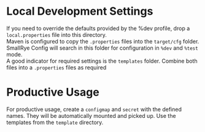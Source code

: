 # Local Development Settings

If you need to override the defaults provided by the %dev profile, drop a `local.properties` file into this directory.  
Maven is configured to copy the `.properties` files into the `target/cfg` folder. SmallRye Config will search in this
folder for configuration in `%dev` and `%test` mode.  
A good indicator for required settings is the `templates` folder. Combine both files into a `.properties` files as
required

# Productive Usage

For productive usage, create a `configmap` and `secret` with the defined names. They will be automatically mounted and
picked up. Use the templates from the `template` directory.